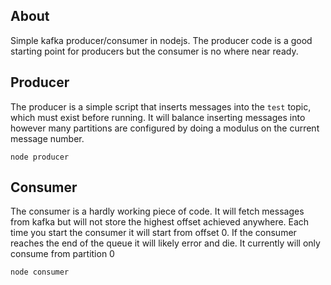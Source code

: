 ## About

Simple kafka producer/consumer in nodejs. The producer code is a good starting point for producers but the consumer
is no where near ready.

## Producer

The producer is a simple script that inserts messages into the `test` topic, which must exist before running.
It will balance inserting messages into however many partitions are configured by doing a modulus on the current message
number.

    node producer

## Consumer

The consumer is a hardly working piece of code. It will fetch messages from kafka but will not store the highest offset
achieved anywhere. Each time you start the consumer it will start from offset 0. If the consumer reaches the end of the
queue it will likely error and die. It currently will only consume from partition 0

    node consumer